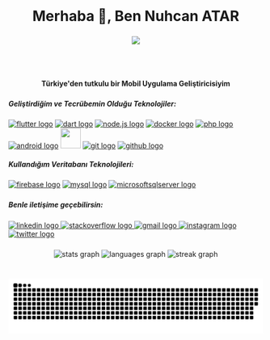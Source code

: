 <br clear="both">
<h1 align="center">Merhaba 👋, Ben Nuhcan ATAR</h1>

###

<div align="center">
  <img height="210" src="https://media0.giphy.com/media/v1.Y2lkPTc5MGI3NjExbDdzM2l3M3ltdXhzNGNzamZmdG5jNWtvY2d6c3F6czB0Z2VjdGNlayZlcD12MV9pbnRlcm5hbF9naWZfYnlfaWQmY3Q9Zw/bAplZhiLAsNnG/giphy.webp"  />
</div>

##

<br clear="both">

<h4 align="center">Türkiye'den tutkulu bir Mobil Uygulama Geliştiricisiyim</h4>

###

###

<h5 align="left">Geliştirdiğim ve Tecrübemin Olduğu Teknolojiler:</h5>

###

<div align="left">
 <a href="https://flutter.dev">  <img src="https://cdn.jsdelivr.net/gh/devicons/devicon/icons/flutter/flutter-original.svg" height="40" width="52" alt="flutter logo"  /></a>
<a href="https://dart.dev">   <img src="https://cdn.jsdelivr.net/gh/devicons/devicon/icons/dart/dart-original.svg" height="40" width="52" alt="dart logo"  /></a>
<a href="https://nodejs.org/en">  <img src="https://github.com/user-attachments/assets/daadb2a7-d4c5-412e-b5da-4d93f87d215e" height="52" width="52" alt="node.js logo"  /></a>
  <a href="https://www.docker.com"> <img src="https://github.com/user-attachments/assets/36323e3c-2df0-47e5-9065-ac245f3bc078" height="40" width="40" alt="docker logo"  /></a>
 <a href="https://www.php.net">  <img src="https://cdn.jsdelivr.net/gh/devicons/devicon/icons/php/php-original.svg" height="40" width="52" alt="php logo"  /></a>
 <a href="https://developer.android.com/?hl=tr">  <img src="https://cdn.jsdelivr.net/gh/devicons/devicon/icons/android/android-original.svg" height="40" width="52" alt="android logo"  /></a>
 <a href="https://www.postman.com">  <img src="https://github.com/user-attachments/assets/8df0fab0-4d97-47b9-a0e1-b11da26600b6" height="40" width="40 alt="postman logo"  /></a>
 <a href="https://git-scm.com"> <img src="https://cdn.jsdelivr.net/gh/devicons/devicon/icons/git/git-original.svg" height="40" width="52" alt="git logo"  /></a>
 <a href="https://github.com"> <img src="https://cdn.jsdelivr.net/gh/devicons/devicon/icons/github/github-original.svg" height="40" width="52" alt="github logo"  /></a>
</div>
 

<h5 align="left">Kullandığım Veritabanı Teknolojileri:</h5>

###

<div align="left">
   <a href="https://firebase.google.com"> <img src="https://cdn.jsdelivr.net/gh/devicons/devicon/icons/firebase/firebase-plain.svg" height="40" width="52" alt="firebase logo"  /></a>
   <a href="https://www.mysql.com"> <img src="https://cdn.jsdelivr.net/gh/devicons/devicon/icons/mysql/mysql-original.svg" height="40" width="52" alt="mysql logo"  /></a>
  <a href="https://www.microsoft.com/tr-tr/sql-server">  <img src="https://cdn.jsdelivr.net/gh/devicons/devicon/icons/microsoftsqlserver/microsoftsqlserver-plain.svg" height="40" width="52" alt="microsoftsqlserver logo"  /></a>
</div>

###

<h5 align="left">Benle iletişime geçebilirsin:</h5>

###

<div align="left">
  <a href="https://www.linkedin.com/in/nuhcan-atar-371276208/" target="_blank">
    <img src="https://raw.githubusercontent.com/maurodesouza/profile-readme-generator/master/src/assets/icons/social/linkedin/default.svg" width="52" height="40" alt="linkedin logo"  />
  </a>
  <a href="https://stackoverflow.com/users/15011521/nuhcanatar" target="_blank">
    <img src="https://raw.githubusercontent.com/maurodesouza/profile-readme-generator/master/src/assets/icons/social/stackoverflow/default.svg" width="52" height="40" alt="stackoverflow logo"  />
  </a>
  <a href="mailto:nuhcanatar20@gmail.com" target="_blank">
    <img src="https://raw.githubusercontent.com/maurodesouza/profile-readme-generator/master/src/assets/icons/social/gmail/default.svg" width="52" height="40" alt="gmail logo"  />
  </a>
  <a href="https://www.instagram.com/nuhcan_atar/" target="_blank">
    <img src="https://raw.githubusercontent.com/maurodesouza/profile-readme-generator/master/src/assets/icons/social/instagram/default.svg" width="52" height="40" alt="instagram logo"  />
  </a>
  <a href="https://twitter.com/nuhcanatar0" target="_blank">
    <img src="https://raw.githubusercontent.com/maurodesouza/profile-readme-generator/master/src/assets/icons/social/twitter/default.svg" width="52" height="40" alt="twitter logo"  />
  </a>

</div>

###

<div align="center">
  <img src="https://github-readme-stats.vercel.app/api?username=NuhcanATAR&hide_title=false&hide_rank=true&show_icons=true&include_all_commits=true&count_private=true&disable_animations=false&theme=solarized-light&locale=en&hide_border=true&order=1" height="170" alt="stats graph"  />
  <img src="https://github-readme-stats.vercel.app/api/top-langs?username=NuhcanATAR&locale=en&hide_title=false&layout=compact&card_width=320&langs_count=5&theme=solarized-light&hide_border=false&order=2" height="170" alt="languages graph"  />
  <img src="https://streak-stats.demolab.com?user=NuhcanATAR&locale=en&mode=weekly&theme=solarized-light&hide_border=false&border_radius=5&date_format=j M[ Y]&order=3" height="170" alt="streak graph"  />
</div>

###

<br clear="both">

<img src="https://raw.githubusercontent.com/NuhcanATAR/NuhcanATAR/output/snake.svg" alt="Snake animation" />

###
